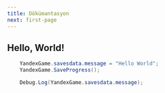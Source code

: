 ```yaml
---
title: Dökümantasyon
next: first-page
---
```


## Hello, World!

```cs
    YandexGame.savesdata.message = "Hello World";
    YandexGame.SaveProgress();

    Debug.Log(YandexGame.savesdata.message);
```
